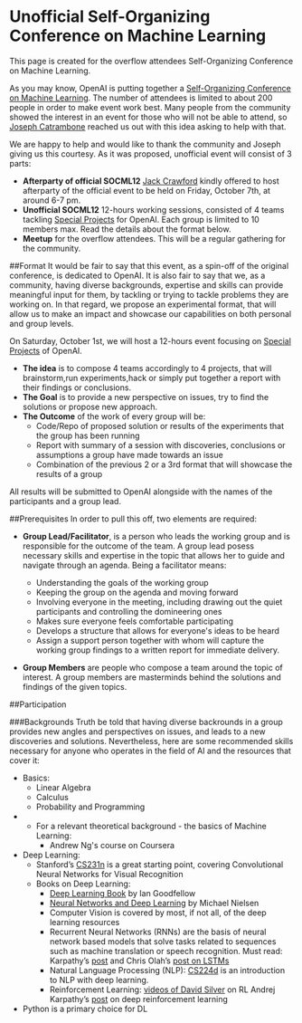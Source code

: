 # Unofficial Self-Organizing Conference on Machine Learning
This page is created for the overflow attendees Self-Organizing Conference on Machine Learning. 

As you may know, OpenAI is putting together a [Self-Organizing Conference on Machine Learning](https://github.com/openai/socml16/wiki). The number of attendees is limited to about 200 people in order to make event work best. Many people from the community showed the interest in an event for those who will not be able to attend, so [Joseph Catrambone](https://github.com/JosephCatrambone) reached us out with this idea asking to help with that.

We are happy to help and would like to thank the community and Joseph giving us this courtesy. As it was proposed, unofficial event will consist of 3 parts:
- **Afterparty of official SOCML12** [Jack Crawford](https://github.com/jackccrawford) kindly offered to host afterparty of the official event to be held on Friday, October 7th, at around 6-7 pm. 
- **Unofficial SOCML12** 12-hours working sessions, consisted of 4 teams tackling [Special Projects](https://openai.com/blog/special-projects/) for OpenAI. Each group is limited to 10 members max. Read the details about the format below.
- **Meetup** for the overflow attendees. This will be a regular gathering for the community.

##Format
It would be fair to say that this event, as a spin-off of the original conference, is dedicated to OpenAI. It is also fair to say that we, as a community, having diverse backgrounds, expertise and skills can provide meaningful input for them, by tackling or trying to tackle problems they are working on. In that regard, we propose an experimental format, that will allow us to make an impact and showcase our capabilities on both personal and group levels.

On Saturday, October 1st, we will host a 12-hours event focusing on [Special Projects](https://openai.com/blog/special-projects/) of OpenAI.
- **The idea** is to compose 4 teams accordingly to 4 projects, that will brainstorm,run experiments,hack or simply put together a report with their findings or conclusions. 
- **The Goal** is to provide a new perspective on issues, try to find the solutions or propose new approach.
- **The Outcome** of the work of every group will be:
  * Code/Repo of proposed solution or results of the experiments that the group has been running
  * Report with summary of a session with discoveries, conclusions or assumptions a group have made towards an issue
  * Combination of the previous 2 or a 3rd format that will showcase the results of a group

All results will be submitted to OpenAI alongside with the names of the participants and a group lead.

##Prerequisites
In order to pull this off, two elements are required:
- **Group Lead/Facilitator**, is a person who leads the working group and is responsible for the outcome of the team. A group lead posess necessary skills and expertise in the topic that allows her to guide and navigate through an agenda. Being a facilitator means:
  * Understanding the goals of the working group
  * Keeping the group on the agenda and moving forward
  * Involving everyone in the meeting, including drawing out the quiet participants and controlling the domineering ones
  * Makes sure everyone feels comfortable participating
  * Develops a structure that allows for everyone's ideas to be heard
  * Assign a support person together with whom will capture the working group findings to a written report
for immediate delivery.

- **Group Members** are people who compose a team around the topic of interest. A group members are masterminds behind the solutions and findings of the given topics. 

##Participation


###Backgrounds 
Truth be told that having diverse backrounds in a group provides new angles and perspectives on issues, and leads to a new discoveries and solutions. Nevertheless, here are some recommended skills necessary for anyone who operates in the field of AI and the resources that cover it:
- Basics:
  * Linear Algebra
  * Calculus 
  * Probability and Programming 
- * For a relevant theoretical background - the basics of Machine Learning:
      - Andrew Ng's course on Coursera
- Deep Learning:
  * Stanford’s [CS231n](http://cs231n.stanford.edu/) is a great starting point, covering Convolutional Neural Networks for Visual Recognition
  * Books on Deep Learning:
      - [Deep Learning Book](http://www.deeplearningbook.org/) by Ian Goodfellow
      - [Neural Networks and Deep Learning](http://neuralnetworksanddeeplearning.com/) by Michael Nielsen 
      - Computer Vision is covered by most, if not all, of the deep learning resources 
      - Recurrent Neural Networks (RNNs) are the basis of neural network based models that solve tasks related to sequences such as machine translation or speech recognition. Must read: Karpathy’s [post](http://karpathy.github.io/2015/05/21/rnn-effectiveness/)  and Chris Olah’s [post on LSTMs](http://colah.github.io/posts/2015-08-Understanding-LSTMs/)
      - Natural Language Processing (NLP): [CS224d](http://cs224d.stanford.edu/) is an introduction to NLP with deep learning. 
      - Reinforcement Learning: [videos of David Silver](http://www0.cs.ucl.ac.uk/staff/d.silver/web/Teaching.html) on RL Andrej Karpathy’s [post](http://karpathy.github.io/2016/05/31/rl/) on deep reinforcement learning 
- Python is a primary choice for DL





